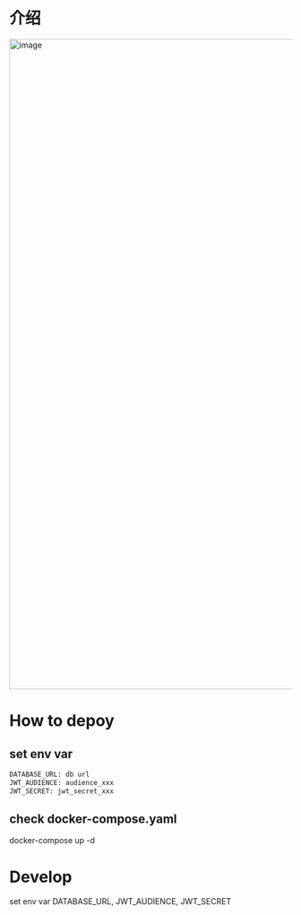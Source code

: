 # 介绍

<img width="1161" alt="image" src="https://github.com/swuecho/logbook/assets/666683/e7626318-4a83-480e-9305-366cf61bd60a">


# How to depoy

## set env var

```sh
DATABASE_URL: db url
JWT_AUDIENCE: audience_xxx
JWT_SECRET: jwt_secret_xxx
```
## check docker-compose.yaml

docker-compose up -d

# Develop

set env var DATABASE_URL, JWT_AUDIENCE, JWT_SECRET
